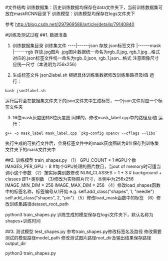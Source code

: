 #文件结构
训练数据集：历史训练数据均保存在data文件夹下，当前训练数据集可放在maskRCNN目录下
训练模型：训练模型均保存在logs文件夹下

参考
http://blog.csdn.net/l297969586/article/details/79140840

#训练及测试过程
##1. 数据准备
1. 训练数据集目录
训练集文件 ----|------json 存放.json标签文件
               |------mask
               |------rgb  存放.jpg图片
.jpg图片数据统一命名为rgb_0,jpg, rgb_1.jpg...格式
对应的.json标签文件统一命名为rgb_0,json, rgb_1.json...格式
注意图像尺寸应统一尺寸（本说明为256x256）

2. 生成标签文件
json2label.sh
根据具体训练集数据修改训练集路径及i值
运行：
```
bash json2label.sh
```
运行后将会在数据集文件夹下的json文件夹中生成标签，一个json文件对应一个标签文件夹

3. 16位mask灰度图转8位灰度图
同样的，修改mask_label.cpp中的路径及i值 
运行：
```
g++ -o mask_label mask_label.cpp `pkg-config opencv --cflags --libs`
```
执行生成的可执行文件后，会将标签文件中的mask灰度图转为8位保存到训练集文件夹下的mask文件夹中

##2. 训练模型 
train_shapes.py
（1）
GPU_COUNT = 1 #GPU个数
IMAGES_PER_GPU = 8 #每个GPU处理的图片数目，当out of memory时可适当调小这个参数
（2）按实际类别数修改
NUM_CLASSES = 1 + 3  # background +  classes 即1+类别数
（3)修改为实际照片尺寸，本例中为256x256
IMAGE_MIN_DIM = 256
IMAGE_MAX_DIM = 256
（4）修改load_shapes函数中的标签名称，标签编号从1开始
e.g.
self.add_class("shapes", 1, "needle")
self.add_class("shapes", 2, "pin")
（5）修改load_mask函数中的标签
（6）修改训练集路径dataset_root_path

python3 train_shapes.py
训练生成的模型保存在logs文件夹下，默认名称为shapes+训练时间

##3. 测试模型
test_shapes.py
参考train_shapes.py修改标签名及路径
修改需要测试的模型路径model_path
修改测试图片路径root_dir及输出结果保存路径output_dir

python3 train_shapes.py

